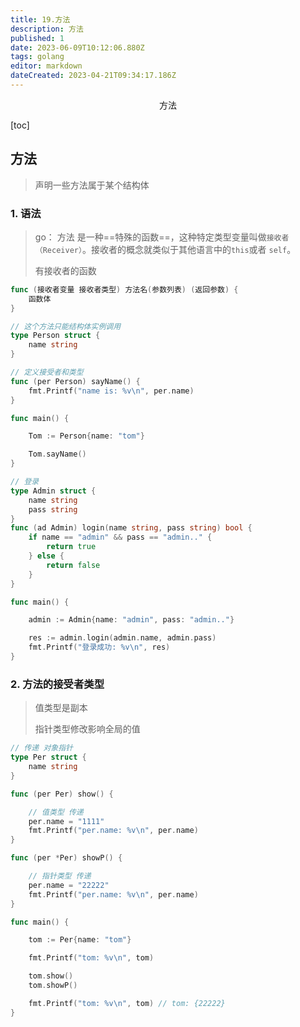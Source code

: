```yaml
---
title: 19.方法
description: 方法
published: 1
date: 2023-06-09T10:12:06.880Z
tags: golang
editor: markdown
dateCreated: 2023-04-21T09:34:17.186Z
---
```


<center>方法</center>



[toc]





## 方法

>  声明一些方法属于某个结构体



### 1. 语法

> go： 方法 是一种==特殊的函数==，这种特定类型变量叫做`接收者（Receiver）`。接收者的概念就类似于其他语言中的`this`或者 `self`。
>
> 有接收者的函数

```go
func (接收者变量 接收者类型) 方法名(参数列表) (返回参数) {
    函数体
}
```

```go
// 这个方法只能结构体实例调用
type Person struct {
	name string
}

// 定义接受者和类型
func (per Person) sayName() {
	fmt.Printf("name is: %v\n", per.name)
}

func main() {

	Tom := Person{name: "tom"}

	Tom.sayName()
}

```

```go
// 登录
type Admin struct {
	name string
	pass string
}
func (ad Admin) login(name string, pass string) bool {
	if name == "admin" && pass == "admin.." {
		return true
	} else {
		return false
	}
}

func main() {

	admin := Admin{name: "admin", pass: "admin.."}

	res := admin.login(admin.name, admin.pass)
	fmt.Printf("登录成功: %v\n", res)
}
```



### 2. 方法的接受者类型

> 值类型是副本
>
> 指针类型修改影响全局的值

```go
// 传递 对象指针
type Per struct {
	name string
}

func (per Per) show() {

	// 值类型 传递
	per.name = "1111"
	fmt.Printf("per.name: %v\n", per.name)
}

func (per *Per) showP() {

	// 指针类型 传递
	per.name = "22222"
	fmt.Printf("per.name: %v\n", per.name)
}

func main() {

	tom := Per{name: "tom"}

	fmt.Printf("tom: %v\n", tom)

	tom.show()
	tom.showP()

	fmt.Printf("tom: %v\n", tom) // tom: {22222}
}

```








